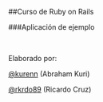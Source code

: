 ##Curso de Ruby on Rails

###Aplicación de ejemplo

<br>

Elaborado por:

[@kurenn](http://twitter.com/kurenn) (Abraham Kuri)

[@rkrdo89](http://twitter.com/rkrdo89) (Ricardo Cruz)